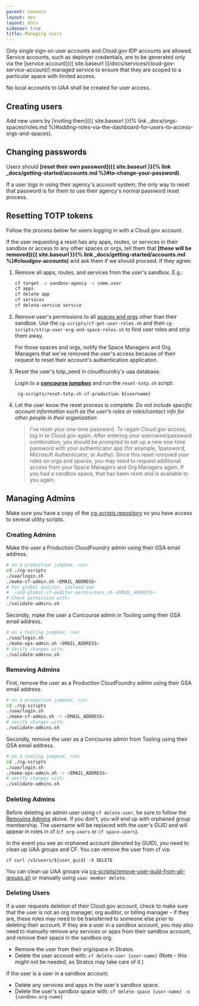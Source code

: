 ```yaml
---
parent: tenants
layout: ops
layout: docs
sidenav: true
title: Managing users
---
```


Only single sign-on user accounts and Cloud.gov IDP accounts are allowed. Service accounts, such as deployer credentials, are to be generated only via the [service account]({{ site.baseurl }}/docs/services/cloud-gov-service-account/) managed service to ensure that they are scoped to a particular space with limited access.

No local accounts to UAA shall be created for user access.

## Creating users

Add new users by [inviting them]({{ site.baseurl }}{% link _docs/orgs-spaces/roles.md %}#adding-roles-via-the-dashboard-for-users-to-access-orgs-and-spaces).

## Changing passwords

Users should **[reset their own password]({{ site.baseurl }}{% link _docs/getting-started/accounts.md %}#to-change-your-password)**.

If a user logs in using their agency's account system, the only way to reset that password is for them to use their agency's normal password reset process.

## Resetting TOTP tokens

Follow the process below for users logging in with a Cloud.gov account.

If the user requesting a reset has any apps, routes, or services in their sandbox or access to any other spaces or orgs, tell them that **[these will be removed]({{ site.baseurl }}{% link _docs/getting-started/accounts.md %}#cloudgov-accounts)** and ask them if we should proceed. If they agree:

1. Remove all apps, routes, and services from the user's sandbox. E.g.:

    ```sh
    cf target -o sandbox-agency -s some.user
    cf apps
    cf delete app
    cf services
    cf delete-service service
    ```

2. Remove user's permissions to all [spaces and orgs](https://docs.cloudfoundry.org/adminguide/cli-user-management.html#orgs-spaces) other than their sandbox. Use the  `cg-scripts/cf-get-user-roles.sh` and then `cg-scripts/strip-user-org-and-space-roles.sh` to find user roles and strip them away. 

    For those spaces and orgs, notify the Space Managers and Org Managers that we've removed the user's access because of their request to reset their account's authentication application.

3. Reset the user's totp_seed in cloudfoundry's uaa database.

    Login to a **[concourse jumpbox](https://github.com/cloud-gov/internal-docs/blob/main/docs/runbooks/BOSH/troubleshooting-bosh.md#creating-and-intercepting-ephemeral-jumpboxes)** and run the `reset-totp.sh` script:

        cg-scripts/reset-totp.sh cf-production ${username}

4. Let the user know the reset process is complete. _Do not include specific account information such as the user's roles or roles/contact info for other people in their organization_

     > I've reset your one-time password. To regain Cloud.gov access, log in to Cloud.gov again. After entering your username/password combination, you should be prompted to set up a new one-time password with your authenticator app (for example, 1password, Microsoft Authenticator, or Authy).  Since this reset removed your roles on orgs and spaces, you may need to request additional access from your Space Managers and Org Managers again. If you had a sandbox space, that has been reset and is available to you again.

## Managing Admins

Make sure you have a copy of the [cg-scripts repository](https://github.com/18F/cg-scripts) so you have access to several utility scripts.

### Creating Admins

Make the user a Production CloudFoundry admin using their GSA email address.

```sh
# on a production jumpbox, run:
cd ./cg-scripts
./uaa/login.sh
./make-cf-admin.sh <EMAIL_ADDRESS>
# For global auditor, instead use 
# ./add-global-cf-auditor-permissions.sh <EMAIL_ADDRESS>
# Check permission with:
./validate-admins.sh
```


Secondly, make the user a Concourse admin in Tooling using their GSA email address.

```sh
# on a tooling jumpbox, run:
./uaa/login.sh
./make-ops-admin.sh <EMAIL_ADDRESS>
# Verify changes with:
./validate-admins.sh
```

### Removing Admins

First, remove the user as a Production CloudFoundry admin using their GSA email address.

```sh
# on a production jumpbox, run:
cd ./cg-scripts
./uaa/login.sh
./make-cf-admin.sh -r <EMAIL_ADDRESS>
# verify changes with:
./validate-admins.sh
```

Secondly, remove the user as a Concourse admin from Tooling using their GSA email address.

```sh
# on a tooling jumpbox, run:
cd ./cg-scripts
./uaa/login.sh
./make-ops-admin.sh -r <EMAIL_ADDRESS>
# verify changes with:
./validate-admins.sh
```

### Deleting Admins

Before deleting an admin user using `cf delete-user`, be sure to follow the [Removing Admins](#RemovingAdmins) above. If you don't, you will end up with orphaned group membership. The username will be replaced with the user's GUID and will appear in roles in cf (`cf org-users` or `cf space-users`).

In the event you see an orphaned account (denoted by GUID), you need to clean up UAA groups and CF. You can remove the user from cf via:

```
cf curl /v3/users/${user_guid} -X DELETE
```

You can clean up UAA groups via [cg-scripts/remove-user-guid-from-all-groups.sh](https://github.com/cloud-gov/cg-scripts/blob/master/uaa/remove-user-guid-from-all-groups.sh) or manually using `uaac member delete`.

### Deleting Users

If a user requests deletion of their Cloud.gov account, check to make sure that the user is not an org manager, org auditor, or billing manager - if they are, these roles may need to be transferred to someone else prior to deleting their account. If they are a user in a sandbox account, you may also need to manually remove any services or apps from their sandbox account, and remove their space in the sandbox org.

* Remove the user from their org/space in Stratos.
* Delete the user account with: `cf delete-user {user-name}` (Note - this _might_ not be needed, as Stratos may take care of it.)

If the user is a user in a sandbox account:

* Delete any services and apps in the user's sandbox space.
* Delete the user's sandbox space with: `cf delete-space {user-name} -o {sandbox-org-name}`
